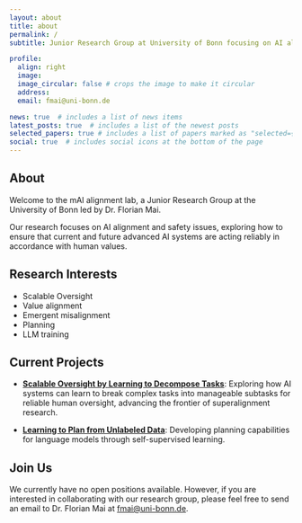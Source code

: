 ```yaml
---
layout: about
title: about
permalink: /
subtitle: Junior Research Group at University of Bonn focusing on AI alignment and safety issues

profile:
  align: right
  image: 
  image_circular: false # crops the image to make it circular
  address: 
  email: fmai@uni-bonn.de

news: true  # includes a list of news items
latest_posts: true  # includes a list of the newest posts
selected_papers: true # includes a list of papers marked as "selected={true}"
social: true  # includes social icons at the bottom of the page
---
```


## About

Welcome to the mAI alignment lab, a Junior Research Group at the University of Bonn led by Dr. Florian Mai.

Our research focuses on AI alignment and safety issues, exploring how to ensure that current and future advanced AI systems are acting reliably in accordance with human values.

## Research Interests

- Scalable Oversight
- Value alignment
- Emergent misalignment
- Planning
- LLM training

## Current Projects

- **[Scalable Oversight by Learning to Decompose Tasks](/projects/superalignment-task-decomposition/)**: Exploring how AI systems can learn to break complex tasks into manageable subtasks for reliable human oversight, advancing the frontier of superalignment research.

- **[Learning to Plan from Unlabeled Data](/projects/learning-to-plan/)**: Developing planning capabilities for language models through self-supervised learning.

## Join Us

We currently have no open positions available. However, if you are interested in collaborating with our research group, please feel free to send an email to Dr. Florian Mai at fmai@uni-bonn.de.
